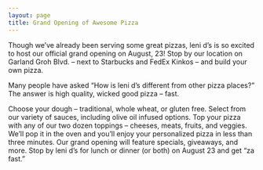 ```yaml
---
layout: page
title: Grand Opening of Awesome Pizza
---
```


Though we’ve already been serving some great pizzas, leni d’s is so excited to host our official grand opening on August, 23!  Stop by our location on Garland Groh Blvd. – next to Starbucks and FedEx Kinkos – and build your own pizza.

Many people have asked “How is leni d’s different from other pizza places?”  The answer is high quality, wicked good pizza – fast.

Choose your dough – traditional, whole wheat, or gluten free.
Select from our variety of sauces, including olive oil infused options.
Top your pizza with any of our two dozen toppings – cheeses, meats, fruits, and veggies.
We’ll pop it in the oven and you’ll enjoy your personalized pizza in less than three minutes.
Our grand opening will feature specials, giveaways, and more.  Stop by leni d’s for lunch or dinner (or both) on August 23 and get “za fast.”